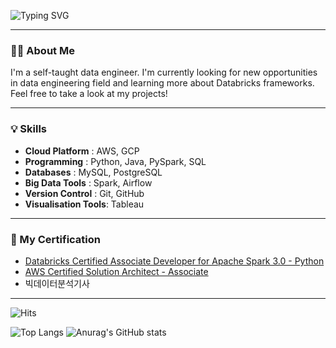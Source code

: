 ![Typing SVG](https://readme-typing-svg.demolab.com?font=Fira+Code&size=25&pause=1000&color=F7F7F7&width=435&lines=+Hi+there%2C+I'm+Seohui!%F0%9F%91%8B)

---

### 🧑‍💻 About Me
I'm a self-taught data engineer. I'm currently looking for new opportunities in data engineering field and learning more about Databricks frameworks. Feel free to take a look at my projects!

---

### 💡 Skills
- **Cloud Platform** : AWS, GCP
- **Programming** : Python, Java, PySpark, SQL
- **Databases** : MySQL, PostgreSQL
- **Big Data Tools** : Spark, Airflow
- **Version Control** : Git, GitHub
- **Visualisation Tools**: Tableau
  
---

### 📝 My Certification
- [Databricks Certified Associate Developer for Apache Spark 3.0 - Python](https://credentials.databricks.com/25b7944c-0b8b-47c6-89e6-c07c275a61f3#acc.Mh51EyYP)
- [AWS Certified Solution Architect - Associate](https://github.com/dev-seohui/BigData-Challenge/blob/ed0562aaf460c73e8bbff7c0c2cbb28e79c77710/certificate/AWS%20Certified%20Solutions%20Architect%20-%20Associate%20certificate.pdf)
- 빅데이터분석기사
---

![Hits](https://hits.seeyoufarm.com/api/count/incr/badge.svg?url=https%3A%2F%2Fgithub.com%2Fdev-seohui&count_bg=%233D6FC8&title_bg=%236D6868&icon=&icon_color=%23E7E7E7&title=Profile+Views&edge_flat=false)

![Top Langs](https://github-readme-stats.vercel.app/api/top-langs/?username=dev-seohui&}&langs_count=3&theme=dark)  ![Anurag's GitHub stats](https://github-readme-stats.vercel.app/api?username=dev-seohui&show_icons=true&theme=dark) 
